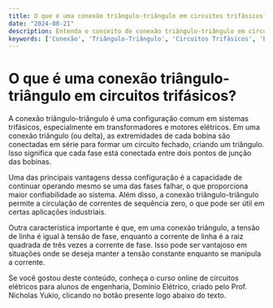 ```yaml
---
title: O que é uma conexão triângulo-triângulo em circuitos trifásicos?
date: "2024-08-21"
description: Entenda o conceito de conexão triângulo-triângulo em circuitos trifásicos e sua importância na engenharia elétrica.
keywords: ['Conexão', 'Triângulo-Triângulo', 'Circuitos Trifásicos', 'Engenharia Elétrica']
---
```


# O que é uma conexão triângulo-triângulo em circuitos trifásicos?

A conexão triângulo-triângulo é uma configuração comum em sistemas trifásicos, especialmente em transformadores e motores elétricos. Em uma conexão triângulo (ou delta), as extremidades de cada bobina são conectadas em série para formar um circuito fechado, criando um triângulo. Isso significa que cada fase está conectada entre dois pontos de junção das bobinas.

Uma das principais vantagens dessa configuração é a capacidade de continuar operando mesmo se uma das fases falhar, o que proporciona maior confiabilidade ao sistema. Além disso, a conexão triângulo-triângulo permite a circulação de correntes de sequência zero, o que pode ser útil em certas aplicações industriais.

Outra característica importante é que, em uma conexão triângulo, a tensão de linha é igual à tensão de fase, enquanto a corrente de linha é a raiz quadrada de três vezes a corrente de fase. Isso pode ser vantajoso em situações onde se deseja manter a tensão constante enquanto se manipula a corrente.

Se você gostou deste conteúdo, conheça o curso online de circuitos elétricos para alunos de engenharia, Domínio Elétrico, criado pelo Prof. Nicholas Yukio, clicando no botão presente logo abaixo do texto.